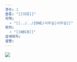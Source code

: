 ```yaml
---
갯수: 1
종류: "[[의류]]"
지역:
  - "[[../../ZONE/사무실|사무실]]"
위치:
  - "[[WBCB]]"
상세위치: 
설명:
---
```

![](http://192.168.50.22/devices/250419_IMG_0004.jpeg)


